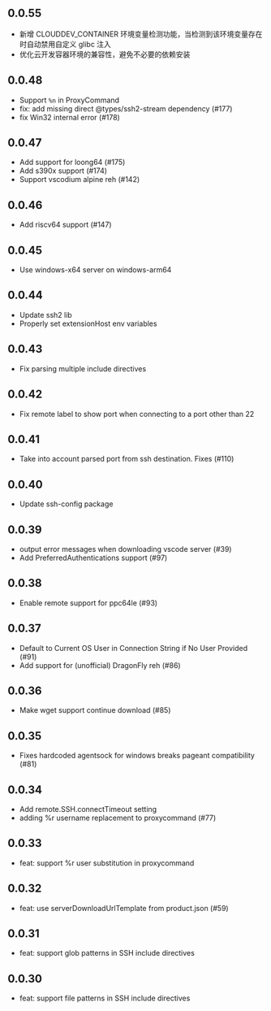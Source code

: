 ## 0.0.55
- 新增 CLOUDDEV_CONTAINER 环境变量检测功能，当检测到该环境变量存在时自动禁用自定义 glibc 注入
- 优化云开发容器环境的兼容性，避免不必要的依赖安装

## 0.0.48
- Support `%n` in ProxyCommand
- fix: add missing direct @types/ssh2-stream dependency (#177)
- fix Win32 internal error (#178)

## 0.0.47
- Add support for loong64 (#175)
- Add s390x support (#174)
- Support vscodium alpine reh (#142)

## 0.0.46
- Add riscv64 support (#147)

## 0.0.45
- Use windows-x64 server on windows-arm64

## 0.0.44
- Update ssh2 lib
- Properly set extensionHost env variables

## 0.0.43
- Fix parsing multiple include directives

## 0.0.42
- Fix remote label to show port when connecting to a port other than 22

## 0.0.41
- Take into account parsed port from ssh destination. Fixes (#110)

## 0.0.40
- Update ssh-config package

## 0.0.39

- output error messages when downloading vscode server (#39)
- Add PreferredAuthentications support (#97)

## 0.0.38

- Enable remote support for ppc64le (#93)

## 0.0.37

- Default to Current OS User in Connection String if No User Provided (#91)
- Add support for (unofficial) DragonFly reh (#86)

## 0.0.36

- Make wget support continue download (#85)

## 0.0.35

- Fixes hardcoded agentsock for windows breaks pageant compatibility (#81)

## 0.0.34

- Add remote.SSH.connectTimeout setting
- adding %r username replacement to proxycommand (#77)

## 0.0.33

- feat: support %r user substitution in proxycommand

## 0.0.32

- feat: use serverDownloadUrlTemplate from product.json (#59)

## 0.0.31

- feat: support glob patterns in SSH include directives

## 0.0.30

- feat: support file patterns in SSH include directives

